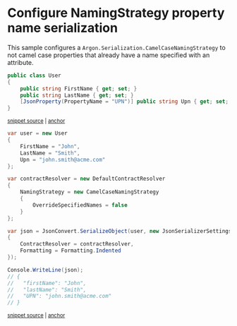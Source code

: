 # Configure NamingStrategy property name serialization

This sample configures a `Argon.Serialization.CamelCaseNamingStrategy` to not camel case properties that already have a name specified with an attribute.

<!-- snippet: NamingStrategySkipSpecifiedNamesTypes -->
<a id='snippet-namingstrategyskipspecifiednamestypes'></a>
```cs
public class User
{
    public string FirstName { get; set; }
    public string LastName { get; set; }
    [JsonProperty(PropertyName = "UPN")] public string Upn { get; set; }
}
```
<sup><a href='/src/Tests/Documentation/Samples/Serializer/NamingStrategySkipSpecifiedNames.cs#L7-L16' title='Snippet source file'>snippet source</a> | <a href='#snippet-namingstrategyskipspecifiednamestypes' title='Start of snippet'>anchor</a></sup>
<!-- endSnippet -->

<!-- snippet: NamingStrategySkipSpecifiedNamesUsage -->
<a id='snippet-namingstrategyskipspecifiednamesusage'></a>
```cs
var user = new User
{
    FirstName = "John",
    LastName = "Smith",
    Upn = "john.smith@acme.com"
};

var contractResolver = new DefaultContractResolver
{
    NamingStrategy = new CamelCaseNamingStrategy
    {
        OverrideSpecifiedNames = false
    }
};

var json = JsonConvert.SerializeObject(user, new JsonSerializerSettings
{
    ContractResolver = contractResolver,
    Formatting = Formatting.Indented
});

Console.WriteLine(json);
// {
//   "firstName": "John",
//   "lastName": "Smith",
//   "UPN": "john.smith@acme.com"
// }
```
<sup><a href='/src/Tests/Documentation/Samples/Serializer/NamingStrategySkipSpecifiedNames.cs#L21-L51' title='Snippet source file'>snippet source</a> | <a href='#snippet-namingstrategyskipspecifiednamesusage' title='Start of snippet'>anchor</a></sup>
<!-- endSnippet -->
